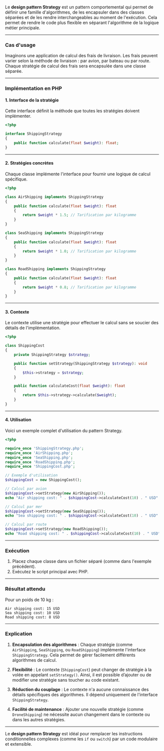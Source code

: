 Le **design pattern Strategy** est un pattern comportemental qui permet de définir une famille d'algorithmes, de les encapsuler dans des classes séparées et de les rendre interchangeables au moment de l'exécution. Cela permet de rendre le code plus flexible en séparant l'algorithme de la logique métier principale.

---

### **Cas d'usage**
Imaginons une application de calcul des frais de livraison. Les frais peuvent varier selon la méthode de livraison : par avion, par bateau ou par route. Chaque stratégie de calcul des frais sera encapsulée dans une classe séparée.

---

### **Implémentation en PHP**

#### **1. Interface de la stratégie**
Cette interface définit la méthode que toutes les stratégies doivent implémenter.

```php
<?php

interface ShippingStrategy
{
    public function calculate(float $weight): float;
}
```

---

#### **2. Stratégies concrètes**
Chaque classe implémente l'interface pour fournir une logique de calcul spécifique.

```php
<?php

class AirShipping implements ShippingStrategy
{
    public function calculate(float $weight): float
    {
        return $weight * 1.5; // Tarification par kilogramme
    }
}

class SeaShipping implements ShippingStrategy
{
    public function calculate(float $weight): float
    {
        return $weight * 1.0; // Tarification par kilogramme
    }
}

class RoadShipping implements ShippingStrategy
{
    public function calculate(float $weight): float
    {
        return $weight * 0.8; // Tarification par kilogramme
    }
}
```

---

#### **3. Contexte**
Le contexte utilise une stratégie pour effectuer le calcul sans se soucier des détails de l'implémentation.

```php
<?php

class ShippingCost
{
    private ShippingStrategy $strategy;

    public function setStrategy(ShippingStrategy $strategy): void
    {
        $this->strategy = $strategy;
    }

    public function calculateCost(float $weight): float
    {
        return $this->strategy->calculate($weight);
    }
}
```

---

#### **4. Utilisation**
Voici un exemple complet d'utilisation du pattern Strategy.

```php
<?php

require_once 'ShippingStrategy.php';
require_once 'AirShipping.php';
require_once 'SeaShipping.php';
require_once 'RoadShipping.php';
require_once 'ShippingCost.php';

// Exemple d'utilisation
$shippingCost = new ShippingCost();

// Calcul par avion
$shippingCost->setStrategy(new AirShipping());
echo "Air shipping cost: " . $shippingCost->calculateCost(10) . " USD" . PHP_EOL;

// Calcul par mer
$shippingCost->setStrategy(new SeaShipping());
echo "Sea shipping cost: " . $shippingCost->calculateCost(10) . " USD" . PHP_EOL;

// Calcul par route
$shippingCost->setStrategy(new RoadShipping());
echo "Road shipping cost: " . $shippingCost->calculateCost(10) . " USD" . PHP_EOL;
```

---

### **Exécution**
1. Placez chaque classe dans un fichier séparé (comme dans l'exemple précédent).
2. Exécutez le script principal avec PHP.

---

### **Résultat attendu**
Pour un poids de 10 kg :
```
Air shipping cost: 15 USD
Sea shipping cost: 10 USD
Road shipping cost: 8 USD
```

---

### **Explication**

1. **Encapsulation des algorithmes** :
   Chaque stratégie (comme `AirShipping`, `SeaShipping`, ou `RoadShipping`) implémente l'interface `ShippingStrategy`. Cela permet de gérer facilement différents algorithmes de calcul.

2. **Flexibilité** :
   Le contexte (`ShippingCost`) peut changer de stratégie à la volée en appelant `setStrategy()`. Ainsi, il est possible d’ajouter ou de modifier une stratégie sans toucher au code existant.

3. **Réduction du couplage** :
   Le contexte n'a aucune connaissance des détails spécifiques des algorithmes. Il dépend uniquement de l'interface `ShippingStrategy`.

4. **Facilité de maintenance** :
   Ajouter une nouvelle stratégie (comme `DroneShipping`) ne nécessite aucun changement dans le contexte ou dans les autres stratégies.

---

Le **design pattern Strategy** est idéal pour remplacer les instructions conditionnelles complexes (comme les `if` ou `switch`) par un code modulaire et extensible.
